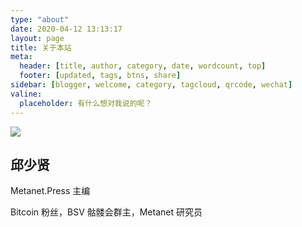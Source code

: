 ```yaml
---
type: "about"
date: 2020-04-12 13:13:17
layout: page
title: 关于本站
meta:
  header: [title, author, category, date, wordcount, top]
  footer: [updated, tags, btns, share]
sidebar: [blogger, welcome, category, tagcloud, qrcode, wechat]
valine:
  placeholder: 有什么想对我说的呢？
---
```


![](https://metanet.press/images/avatar.png)

## 邱少贤

Metanet.Press 主编

Bitcoin 粉丝，BSV 骷髅会群主，Metanet 研究员
